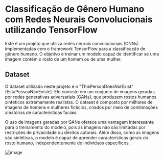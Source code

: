 # Classificação de Gênero Humano com Redes Neurais Convolucionais utilizando TensorFlow
Este é um projeto que utiliza redes neurais convolucionais (CNNs) implementadas com o framework TensorFlow para a classificação de gênero humano. O objetivo é treinar um modelo capaz de identificar se uma imagem contém o rosto de um homem ou de uma mulher.

## Dataset
O dataset utilizado neste projeto é o "ThisPersonDoesNotExist" (EstaPessoaNãoExiste). Ele consiste em um conjunto de imagens geradas por redes generativas adversariais (GANs), que produzem rostos humanos sintéticos extremamente realistas. O dataset é composto por milhares de imagens de homens e mulheres fictícios, criados por meio de combinações aleatórias de características faciais.

O uso de imagens geradas por GANs oferece uma vantagem interessante para o treinamento do modelo, pois as imagens não são limitadas por restrições de privacidade ou direitos autorais. Além disso, como as imagens são sintéticas, o modelo é capaz de aprender características gerais do rosto humano, independentemente de indivíduos específicos.

![image](https://github.com/carlosedurochas/human-gender-classification-cnn/assets/127363436/81f61efd-9270-42a9-ad87-ed7838304fd9)
